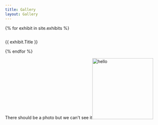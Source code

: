 ```yaml
---
title: Gallery
layout: Gallery
---
```


{% for exhibit in site.exhibits %}


<img href="{{ exhibit.Main-image-url }}" width=500px>
<p> {{ exhibit.Title }} </p>

{% endfor %}

There should be a photo but we can't see it<img scr="https://upload.wikimedia.org/wikipedia/commons/thumb/0/03/What%27s_a_Love_Dart%3F.webm/220px--What%27s_a_Love_Dart%3F.webm.jpg" alt="hello" width=200px height=200px>
